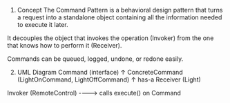 1. Concept
The Command Pattern is a behavioral design pattern that turns a request into a standalone object containing all the information needed to execute it later.

It decouples the object that invokes the operation (Invoker) from the one that knows how to perform it (Receiver).

Commands can be queued, logged, undone, or redone easily.

2. UML Diagram
         Command (interface)
              ↑
    ConcreteCommand (LightOnCommand, LightOffCommand)
              ↑
           has-a
          Receiver (Light)

Invoker (RemoteControl) ----> calls execute() on Command